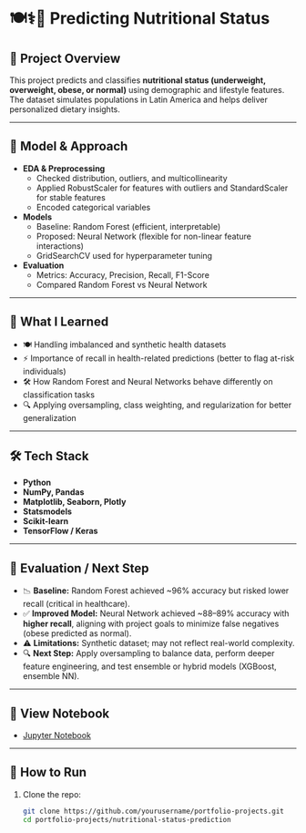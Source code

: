 # 🍽️⚕️🤖 Predicting Nutritional Status

## 📂 Project Overview
This project predicts and classifies **nutritional status (underweight, overweight, obese, or normal)** using demographic and lifestyle features.  
The dataset simulates populations in Latin America and helps deliver personalized dietary insights.

---

## 🤖 Model & Approach
- **EDA & Preprocessing**
  - Checked distribution, outliers, and multicollinearity
  - Applied RobustScaler for features with outliers and StandardScaler for stable features
  - Encoded categorical variables
- **Models**
  - Baseline: Random Forest (efficient, interpretable)
  - Proposed: Neural Network (flexible for non-linear feature interactions)
  - GridSearchCV used for hyperparameter tuning
- **Evaluation**
  - Metrics: Accuracy, Precision, Recall, F1-Score
  - Compared Random Forest vs Neural Network

---

## 🎯 What I Learned
- 🍽️ Handling imbalanced and synthetic health datasets  
- ⚡ Importance of recall in health-related predictions (better to flag at-risk individuals)  
- 🛠 How Random Forest and Neural Networks behave differently on classification tasks  
- 🔍 Applying oversampling, class weighting, and regularization for better generalization  

---

## 🛠 Tech Stack
- **Python**
- **NumPy, Pandas**
- **Matplotlib, Seaborn, Plotly**
- **Statsmodels**
- **Scikit-learn**
- **TensorFlow / Keras**

---

## 📌 Evaluation / Next Step
- 📉 **Baseline:** Random Forest achieved ~96% accuracy but risked lower recall (critical in healthcare).  
- ✅ **Improved Model:** Neural Network achieved ~88–89% accuracy with **higher recall**, aligning with project goals to minimize false negatives (obese predicted as normal).  
- ⚠️ **Limitations:** Synthetic dataset; may not reflect real-world complexity.  
- 🔍 **Next Step:** Apply oversampling to balance data, perform deeper feature engineering, and test ensemble or hybrid models (XGBoost, ensemble NN).  

---

## 🔗 View Notebook
- [Jupyter Notebook](Nutritional_Status_Prediction.ipynb)

---

## 🚀 How to Run
1. Clone the repo:  
   ```bash
   git clone https://github.com/yourusername/portfolio-projects.git
   cd portfolio-projects/nutritional-status-prediction

